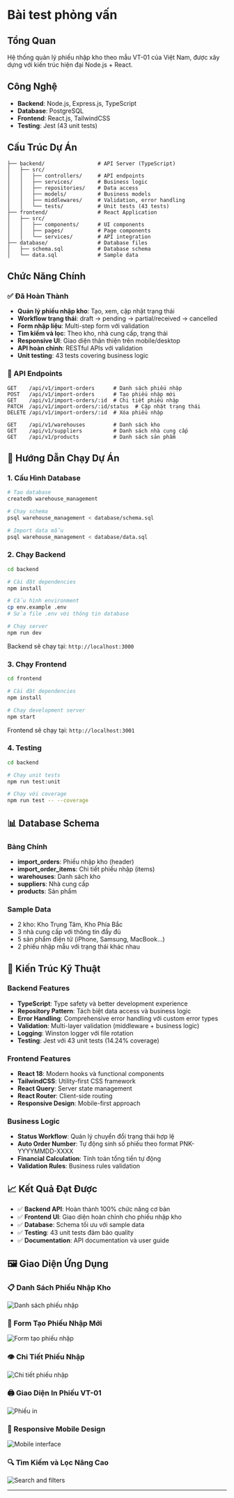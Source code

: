 # Bài test phỏng vấn

## Tổng Quan
Hệ thống quản lý phiếu nhập kho theo mẫu VT-01 của Việt Nam, được xây dựng với kiến trúc hiện đại Node.js + React.


## Công Nghệ
- **Backend**: Node.js, Express.js, TypeScript
- **Database**: PostgreSQL
- **Frontend**: React.js, TailwindCSS
- **Testing**: Jest (43 unit tests)

## Cấu Trúc Dự Án
```
├── backend/                 # API Server (TypeScript)
│   ├── src/
│   │   ├── controllers/     # API endpoints
│   │   ├── services/        # Business logic
│   │   ├── repositories/    # Data access
│   │   ├── models/          # Business models
│   │   ├── middlewares/     # Validation, error handling
│   │   └── tests/           # Unit tests (43 tests)
├── frontend/                # React Application
│   ├── src/
│   │   ├── components/      # UI components
│   │   ├── pages/           # Page components
│   │   └── services/        # API integration
├── database/                # Database files
│   ├── schema.sql           # Database schema
│   └── data.sql             # Sample data
```

## Chức Năng Chính

### ✅ Đã Hoàn Thành
- **Quản lý phiếu nhập kho**: Tạo, xem, cập nhật trạng thái
- **Workflow trạng thái**: draft → pending → partial/received → cancelled
- **Form nhập liệu**: Multi-step form với validation
- **Tìm kiếm và lọc**: Theo kho, nhà cung cấp, trạng thái
- **Responsive UI**: Giao diện thân thiện trên mobile/desktop
- **API hoàn chỉnh**: RESTful APIs với validation
- **Unit testing**: 43 tests covering business logic

### 🎯 API Endpoints
```
GET    /api/v1/import-orders      # Danh sách phiếu nhập
POST   /api/v1/import-orders      # Tạo phiếu nhập mới
GET    /api/v1/import-orders/:id  # Chi tiết phiếu nhập
PATCH  /api/v1/import-orders/:id/status  # Cập nhật trạng thái
DELETE /api/v1/import-orders/:id  # Xóa phiếu nhập

GET    /api/v1/warehouses         # Danh sách kho
GET    /api/v1/suppliers          # Danh sách nhà cung cấp
GET    /api/v1/products           # Danh sách sản phẩm
```

## 🚀 Hướng Dẫn Chạy Dự Án

### 1. Cấu Hình Database
```bash
# Tạo database
createdb warehouse_management

# Chạy schema
psql warehouse_management < database/schema.sql

# Import data mẫu
psql warehouse_management < database/data.sql
```

### 2. Chạy Backend
```bash
cd backend

# Cài đặt dependencies
npm install

# Cấu hình environment
cp env.example .env
# Sửa file .env với thông tin database

# Chạy server
npm run dev
```
Backend sẽ chạy tại: `http://localhost:3000`

### 3. Chạy Frontend
```bash
cd frontend

# Cài đặt dependencies
npm install

# Chạy development server
npm start
```
Frontend sẽ chạy tại: `http://localhost:3001`

### 4. Testing
```bash
cd backend

# Chạy unit tests
npm run test:unit

# Chạy với coverage
npm run test -- --coverage
```

## 📊 Database Schema

### Bảng Chính
- **import_orders**: Phiếu nhập kho (header)
- **import_order_items**: Chi tiết phiếu nhập (items)
- **warehouses**: Danh sách kho
- **suppliers**: Nhà cung cấp
- **products**: Sản phẩm

### Sample Data
- 2 kho: Kho Trung Tâm, Kho Phía Bắc
- 3 nhà cung cấp với thông tin đầy đủ
- 5 sản phẩm điện tử (iPhone, Samsung, MacBook...)
- 2 phiếu nhập mẫu với trạng thái khác nhau

## 🔧 Kiến Trúc Kỹ Thuật

### Backend Features
- **TypeScript**: Type safety và better development experience
- **Repository Pattern**: Tách biệt data access và business logic
- **Error Handling**: Comprehensive error handling với custom error types
- **Validation**: Multi-layer validation (middleware + business logic)
- **Logging**: Winston logger với file rotation
- **Testing**: Jest với 43 unit tests (14.24% coverage)

### Frontend Features
- **React 18**: Modern hooks và functional components
- **TailwindCSS**: Utility-first CSS framework
- **React Query**: Server state management
- **React Router**: Client-side routing
- **Responsive Design**: Mobile-first approach

### Business Logic
- **Status Workflow**: Quản lý chuyển đổi trạng thái hợp lệ
- **Auto Order Number**: Tự động sinh số phiếu theo format PNK-YYYYMMDD-XXXX
- **Financial Calculation**: Tính toán tổng tiền tự động
- **Validation Rules**: Business rules validation

## 📈 Kết Quả Đạt Được
- ✅ **Backend API**: Hoàn thành 100% chức năng cơ bản
- ✅ **Frontend UI**: Giao diện hoàn chỉnh cho phiếu nhập kho
- ✅ **Database**: Schema tối ưu với sample data
- ✅ **Testing**: 43 unit tests đảm bảo quality
- ✅ **Documentation**: API documentation và user guide

## 🖼️ Giao Diện Ứng Dụng

### 📋 Danh Sách Phiếu Nhập Kho
![Danh sách phiếu nhập](docs/images/import-orders-list.png)


### 📝 Form Tạo Phiếu Nhập Mới
![Form tạo phiếu nhập](docs/images/create-import-order.png)


### 👁️ Chi Tiết Phiếu Nhập
![Chi tiết phiếu nhập](docs/images/import-order-detail.png)


### 🖨️ Giao Diện In Phiếu VT-01
![Phiếu in](docs/images/print-preview.png)


### 📱 Responsive Mobile Design
![Mobile interface](docs/images/mobile-interface.png)


### 🔍 Tìm Kiếm và Lọc Nâng Cao
![Search and filters](docs/images/search-filters.png)


---



